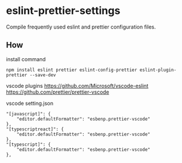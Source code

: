 # eslint-prettier-settings
Compile frequently used eslint and prettier configuration files.

## How

install command
```
npm install eslint prettier eslint-config-prettier eslint-plugin-prettier --save-dev
```

vscode plugins
https://github.com/Microsoft/vscode-eslint
https://github.com/prettier/prettier-vscode

vscode setting.json
```
"[javascript]": {
	"editor.defaultFormatter": "esbenp.prettier-vscode"
},
"[typescriptreact]": {
	"editor.defaultFormatter": "esbenp.prettier-vscode"
},
"[typescript]": {
	"editor.defaultFormatter": "esbenp.prettier-vscode"
},
```
